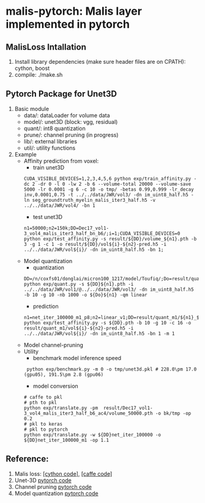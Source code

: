 # malis-pytorch: Malis layer implemented in pytorch
## MalisLoss Intallation
1. Install library dependencies (make sure header files are on CPATH): cython, boost
2. compile: ./make.sh

## Pytorch Package for Unet3D 
1. Basic module 
    - data/: dataLoader for volume data
    - model/: unet3D (block: vgg, residual)
    - quant/: int8 quantization
    - prune/: channel pruning (in progress)
    - lib/: external libraries
    - util/: utility functions
2. Example
    - Affinity prediction from voxel:
        * train unet3D
        ```
        CUDA_VISIBLE_DEVICES=1,2,3,4,5,6 python exp/train_affinity.py -dc 2 -dr 0 -l 0 -lw 2 -b 6 --volume-total 20000 --volume-save 5000 -lr 0.0001 -g 6 -c 10 -o tmp/ -betas 0.99,0.999 -lr_decay inv,0.0001,0.75 -t ../../data/JWR/vol3/ -dn im_uint8_half.h5 -ln seg_groundtruth_myelin_malis_iter3_half.h5 -v ../../data/JWR/vol4/ -bn 1  
        ```
        * test unet3D
        ```
        n1=50000;n2=150k;DD=Dec17_vol1-3_vol4_malis_iter3_half_bn_b6/;i=1;CUDA_VISIBLE_DEVICES=0 python exp/test_affinity.py -s result/${DD}/volume_${n1}.pth -b 3 -g 1 -c 1 -o result/${DD}/vol${i}-${n2}-pred.h5 -i ../../data/JWR/vol${i}/ -dn im_uint8_half.h5 -bn 1;
        ```
    - Model quantization
        * quantization
        ```
        DD=/n/coxfs01/donglai/micron100_1217/model/Toufiq/;Do=result/quant_m1/;n1=net_iter_100000_m1; python exp/quant.py -s ${DD}${n1}.pth -i ../../data/JWR/vol1/@../../data/JWR/vol3/ -dn im_uint8_half.h5 -b 10 -g 10 -nb 1000 -o ${Do}${n1} -qm linear
        ```
        * prediction
        ```
        n1=net_iter_100000_m1_p8;n2=linear_v1;DD=result/quant_m1/${n1}_${n2};i=2;CUDA_VISIBLE_DEVICES=0,1,2,3,4,5,6,7,8,9 python exp/test_affinity.py -s ${DD}.pth -b 10 -g 10 -c 16 -o result/quant_m1/vol${i}-${n2}-pred.h5 -i ../../data/JWR/vol${i}/ -dn im_uint8_half.h5 -bn 1 -m 1
        ```
    - Model channel-pruning
    - Utility
        * benchmark model inference speed
        ```
         python exp/benchmark.py -m 0 -o tmp/unet3d.pkl # 228.0\pm 17.0 (gpu05), 191.5\pm 2.8 (gpu06)
        ```
        * model conversion
        ```
        # caffe to pkl
        # pth to pkl
        python exp/translate.py -pm  result/Dec17_vol1-3_vol4_malis_iter3_half_b6_ac4/volume_50000.pth -o bk/tmp -op 0.2   
        # pkl to keras
        # pkl to pytorch
        python exp/translate.py -w ${DD}net_iter_100000 -o ${DD}net_iter_100000_m1 -op 1.1
        ```

## Reference:
1. Malis loss: [[cython code]](https://github.com/TuragaLab/malis), [[caffe code]](https://github.com/naibaf7/caffe/blob/master/src/caffe/layers/malis_loss_layer.cpp)
2. Unet-3D [pytorch code](https://github.com/meetshah1995/pytorch-semseg/blob/master/ptsemseg/models/unet.py)
3. Channel pruning [pytorch code](https://github.com/jacobgil/pytorch-pruning/prune.py)
4. Model quantization [pytorch code](https://github.com/aaron-xichen/pytorch-playground/blob/master/utee/quant.py)
